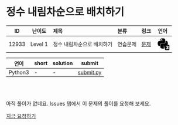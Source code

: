 # 정수 내림차순으로 배치하기

| ID | 난이도 | 제목 | 분류 | 링크 | 언어 |
| -- | ---- | :-- | :-- | --- | --- |
| 12933 | Level 1 | 정수 내림차순으로 배치하기 | 연습문제 | [문제](https://programmers.co.kr/learn/courses/30/lessons/12933) | [![python3](/assets/python3.svg)](submit.py) |

| 언어 | short | solution | submit |
| --- | ----- | -------- | ------ |
| Python3 | - | - | [submit.py](submit.py) |

<br>
<br>

아직 풀이가 없네요. Issues 탭에서 이 문제의 풀이를 요청해 보세요.

[지금 요청하기](https://github.com/yuneg11/Programmers-Solutions/issues/new?body=%2212933%3A+%EC%A0%95%EC%88%98+%EB%82%B4%EB%A6%BC%EC%B0%A8%EC%88%9C%EC%9C%BC%EB%A1%9C+%EB%B0%B0%EC%B9%98%ED%95%98%EA%B8%B0%22+%EB%AC%B8%EC%A0%9C%EC%97%90+%EB%8C%80%ED%95%9C+%ED%92%80%EC%9D%B4%EB%A5%BC+%EC%9E%91%EC%84%B1%ED%95%B4+%EC%A3%BC%EC%84%B8%EC%9A%94%21%0A%ED%8A%B9%ED%9E%88+%EB%8B%A4%EC%9D%8C+%EB%82%B4%EC%9A%A9%EC%97%90+%EB%8C%80%ED%95%B4+%EC%84%A4%EB%AA%85%ED%95%B4+%EC%A3%BC%EC%84%B8%EC%9A%94.%0A+-+&title=%5B%ED%92%80%EC%9D%B4%EC%9A%94%EC%B2%AD%5D+12933+-+%EC%A0%95%EC%88%98+%EB%82%B4%EB%A6%BC%EC%B0%A8%EC%88%9C%EC%9C%BC%EB%A1%9C+%EB%B0%B0%EC%B9%98%ED%95%98%EA%B8%B0&labels=Request)
